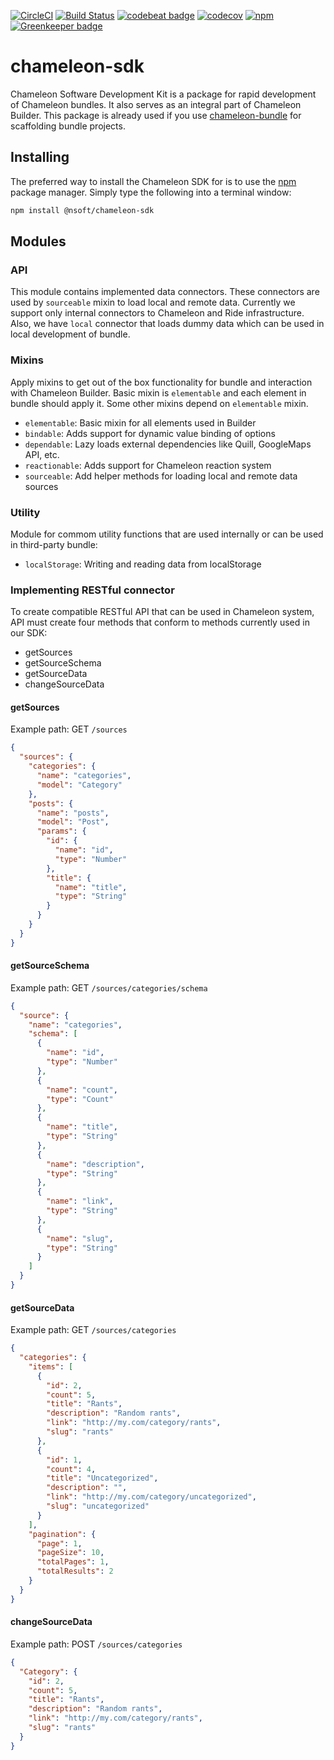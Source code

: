 [![CircleCI](https://circleci.com/gh/chmjs/chameleon-sdk/tree/master.svg?style=shield)](https://circleci.com/gh/chmjs/chameleon-sdk/tree/master)
[![Build Status](https://travis-ci.org/chmjs/chameleon-sdk.svg?branch=master)](https://travis-ci.org/chmjs/chameleon-sdk) 
[![codebeat badge](https://codebeat.co/badges/690f689b-87eb-42f4-a656-cc3400ac3c0d)](https://codebeat.co/projects/github-com-chmjs-chameleon-sdk-master)
[![codecov](https://codecov.io/gh/chmjs/chameleon-sdk/branch/master/graph/badge.svg)](https://codecov.io/gh/chmjs/chameleon-sdk)
[![npm](https://img.shields.io/npm/v/@nsoft/chameleon-sdk.svg)](https://www.npmjs.com/package/@nsoft/chameleon-sdk) 
[![Greenkeeper badge](https://badges.greenkeeper.io/chmjs/chameleon-sdk.svg)](https://greenkeeper.io/) 

# chameleon-sdk

Chameleon Software Development Kit is a package for rapid development of Chameleon bundles. It also serves as an integral part of Chameleon Builder. This package is already used if you use [chameleon-bundle](https://github.com/chmjs/chameleon-bundle) for scaffolding bundle projects.

## Installing

The preferred way to install the Chameleon SDK for is to use the [npm](http://npmjs.org) package manager. Simply type the following into a terminal window:

```sh
npm install @nsoft/chameleon-sdk
```

## Modules

### API

This module contains implemented data connectors. These connectors are used by `sourceable` mixin to load local and remote data. Currently we support only internal connectors to Chameleon and Ride infrastructure. Also, we have `local` connector that loads dummy data which can be used in local development of bundle.

### Mixins

Apply mixins to get out of the box functionality for bundle and interaction with Chameleon Builder. Basic mixin is `elementable` and each element in bundle should apply it. Some other mixins depend on `elementable` mixin.

- `elementable`: Basic mixin for all elements used in Builder
- `bindable`: Adds support for dynamic value binding of options
- `dependable`: Lazy loads external dependencies like Quill, GoogleMaps API, etc.
- `reactionable`: Adds support for Chameleon reaction system
- `sourceable`: Add helper methods for loading local and remote data sources

### Utility

Module for commom utility functions that are used internally or can be used in third-party bundle:

- `localStorage`: Writing and reading data from localStorage

### Implementing RESTful connector

To create compatible RESTful API that can be used in Chameleon system, API must create four methods that conform to methods currently used in our SDK:

- getSources
- getSourceSchema
- getSourceData
- changeSourceData

#### getSources

Example path: GET `/sources` 

```json
{
  "sources": {
    "categories": {
      "name": "categories",
      "model": "Category"
    },
    "posts": {
      "name": "posts",
      "model": "Post",
      "params": {
        "id": {
          "name": "id",
          "type": "Number"
        },
        "title": {
          "name": "title",
          "type": "String"
        }
      }
    }
  }
}
```

#### getSourceSchema

Example path: GET `/sources/categories/schema` 

```json
{
  "source": {
    "name": "categories",
    "schema": [
      {
        "name": "id",
        "type": "Number"
      },
      {
        "name": "count",
        "type": "Count"
      },
      {
        "name": "title",
        "type": "String"
      },
      {
        "name": "description",
        "type": "String"
      },
      {
        "name": "link",
        "type": "String"
      },
      {
        "name": "slug",
        "type": "String"
      }
    ]
  }
}
```

#### getSourceData

Example path: GET `/sources/categories` 

```json
{
  "categories": {
    "items": [
      {
        "id": 2,
        "count": 5,
        "title": "Rants",
        "description": "Random rants",
        "link": "http://my.com/category/rants",
        "slug": "rants"
      },
      {
        "id": 1,
        "count": 4,
        "title": "Uncategorized",
        "description": "",
        "link": "http://my.com/category/uncategorized",
        "slug": "uncategorized"
      }
    ],
    "pagination": {
      "page": 1,
      "pageSize": 10,
      "totalPages": 1,
      "totalResults": 2
    }
  }
}
```

#### changeSourceData

Example path: POST `/sources/categories` 

```json
{
  "Category": {
    "id": 2,
    "count": 5,
    "title": "Rants",
    "description": "Random rants",
    "link": "http://my.com/category/rants",
    "slug": "rants"
  }
}
```
